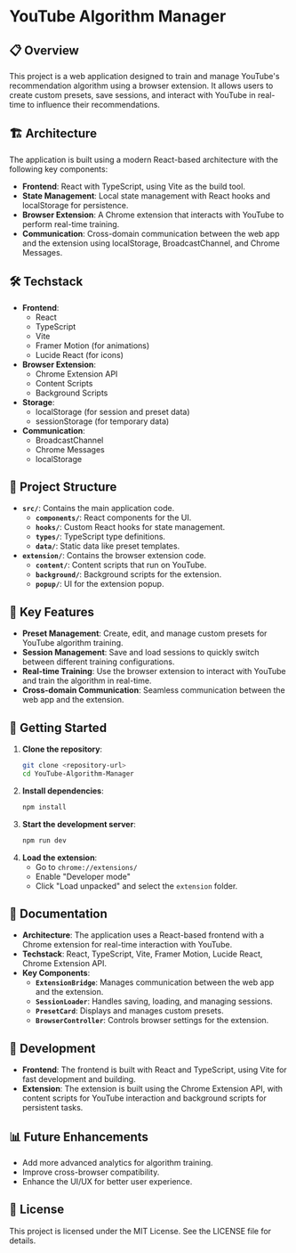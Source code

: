 # YouTube Algorithm Manager

## 📋 Overview
This project is a web application designed to train and manage YouTube's recommendation algorithm using a browser extension. It allows users to create custom presets, save sessions, and interact with YouTube in real-time to influence their recommendations.

## 🏗️ Architecture
The application is built using a modern React-based architecture with the following key components:

- **Frontend**: React with TypeScript, using Vite as the build tool.
- **State Management**: Local state management with React hooks and localStorage for persistence.
- **Browser Extension**: A Chrome extension that interacts with YouTube to perform real-time training.
- **Communication**: Cross-domain communication between the web app and the extension using localStorage, BroadcastChannel, and Chrome Messages.

## 🛠️ Techstack
- **Frontend**:
  - React
  - TypeScript
  - Vite
  - Framer Motion (for animations)
  - Lucide React (for icons)
- **Browser Extension**:
  - Chrome Extension API
  - Content Scripts
  - Background Scripts
- **Storage**:
  - localStorage (for session and preset data)
  - sessionStorage (for temporary data)
- **Communication**:
  - BroadcastChannel
  - Chrome Messages
  - localStorage

## 📁 Project Structure
- **`src/`**: Contains the main application code.
  - **`components/`**: React components for the UI.
  - **`hooks/`**: Custom React hooks for state management.
  - **`types/`**: TypeScript type definitions.
  - **`data/`**: Static data like preset templates.
- **`extension/`**: Contains the browser extension code.
  - **`content/`**: Content scripts that run on YouTube.
  - **`background/`**: Background scripts for the extension.
  - **`popup/`**: UI for the extension popup.

## 🔄 Key Features
- **Preset Management**: Create, edit, and manage custom presets for YouTube algorithm training.
- **Session Management**: Save and load sessions to quickly switch between different training configurations.
- **Real-time Training**: Use the browser extension to interact with YouTube and train the algorithm in real-time.
- **Cross-domain Communication**: Seamless communication between the web app and the extension.

## 🚀 Getting Started
1. **Clone the repository**:
   ```bash
   git clone <repository-url>
   cd YouTube-Algorithm-Manager
   ```
2. **Install dependencies**:
   ```bash
   npm install
   ```
3. **Start the development server**:
   ```bash
   npm run dev
   ```
4. **Load the extension**:
   - Go to `chrome://extensions/`
   - Enable "Developer mode"
   - Click "Load unpacked" and select the `extension` folder.

## 📝 Documentation
- **Architecture**: The application uses a React-based frontend with a Chrome extension for real-time interaction with YouTube.
- **Techstack**: React, TypeScript, Vite, Framer Motion, Lucide React, Chrome Extension API.
- **Key Components**:
  - **`ExtensionBridge`**: Manages communication between the web app and the extension.
  - **`SessionLoader`**: Handles saving, loading, and managing sessions.
  - **`PresetCard`**: Displays and manages custom presets.
  - **`BrowserController`**: Controls browser settings for the extension.

## 🔧 Development
- **Frontend**: The frontend is built with React and TypeScript, using Vite for fast development and building.
- **Extension**: The extension is built using the Chrome Extension API, with content scripts for YouTube interaction and background scripts for persistent tasks.

## 📊 Future Enhancements
- Add more advanced analytics for algorithm training.
- Improve cross-browser compatibility.
- Enhance the UI/UX for better user experience.

## 📄 License
This project is licensed under the MIT License. See the LICENSE file for details. 